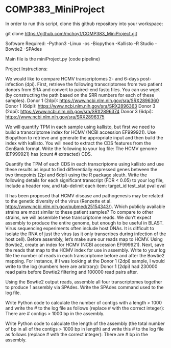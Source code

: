 # COMP383_MiniProject
In order to run this script, clone this github repository into your workspace:

git clone https://github.com/mchoy1/COMP383_MiniProject.git

Software Required: -Python3 -Linux -os -Biopython -Kallisto -R Studio -Bowtie2 -SPAdes

Main file is the miniProject.py (code pipeline)

Project Instructions:

We would like to compare HCMV transcriptomes 2- and 6-days post-infection (dpi). First, retrieve the following transcriptomes from two patient donors from SRA and convert to paired-end fastq files. You can use wget (by constructing the path based on the SRR numbers for each of these samples). Donor 1 (2dpi): https://www.ncbi.nlm.nih.gov/sra/SRX2896360 Donor 1 (6dpi): https://www.ncbi.nlm.nih.gov/sra/SRX2896363 Donor 3 (2dpi): https://www.ncbi.nlm.nih.gov/sra/SRX2896374 Donor 3 (6dpi): https://www.ncbi.nlm.nih.gov/sra/SRX2896375

We will quantify TPM in each sample using kallisto, but first we need to build a transcriptome index for HCMV (NCBI accession EF999921). Use Biopython to retrieve and generate the appropriate input and then build the index with kallisto. You will need to extract the CDS features from the GenBank format. Write the following to your log file: The HCMV genome (EF999921) has (count # extracted) CDS.

Quantify the TPM of each CDS in each transcriptome using kallisto and use these results as input to find differentially expressed genes between the two timepoints (2pi and 6dpi) using the R package sleuth. Write the following details for each significant transcript (FDR < 0.05) to your log file, include a header row, and tab-delimit each item: target_id test_stat pval qval

It has been proposed that HCMV disease and pathogenesis may be related to the genetic diversity of the virus (Renzette et al. https://www.ncbi.nlm.nih.gov/pubmed/25154343/). Which publicly available strains are most similar to these patient samples? To compare to other strains, we will assemble these transcriptome reads. We don’t expect assembly to produce the entire genome, but enough to be useful in BLAST. Virus sequencing experiments often include host DNAs. It is difficult to isolate the RNA of just the virus (as it only transcribes during infection of the host cell). Before assembly, let’s make sure our reads map to HCMV. Using Bowtie2, create an index for HCMV (NCBI accession EF999921). Next, save the reads that map to the HCMV index for use in assembly. Write to your log file the number of reads in each transcriptome before and after the Bowtie2 mapping. For instance, if I was looking at the Donor 1 (2dpi) sample, I would write to the log (numbers here are arbitrary): Donor 1 (2dpi) had 230000 read pairs before Bowtie2 filtering and 100000 read pairs after.

Using the Bowtie2 output reads, assemble all four transcriptomes together to produce 1 assembly via SPAdes. Write the SPAdes command used to the log file.

Write Python code to calculate the number of contigs with a length > 1000 and write the # to the log file as follows (replace # with the correct integer): There are # contigs > 1000 bp in the assembly.

Write Python code to calculate the length of the assembly (the total number of bp in all of the contigs > 1000 bp in length) and write this # to the log file as follows (replace # with the correct integer): There are # bp in the assembly.
